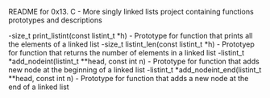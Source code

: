 README for 0x13. C - More singly linked lists project containing functions prototypes and descriptions

-size_t print_listint(const listint_t *h) - Prototype for function that prints all the elements of a linked list
-size_t listint_len(const listint_t *h) - Prototyep for function that returns the number of elements in a linked list
-listint_t *add_nodeint(listint_t **head, const int n) - Prototype for function that adds new node at the beginning of a linked list
-listint_t *add_nodeint_end(listint_t **head, const int n) - Prototype for function that adds a new node at the end of a linked list
